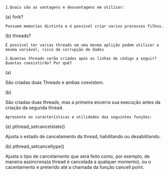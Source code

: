 

    1.Quais são as vantagens e desvantagens em utilizar:

(a) fork?

	Possuem memorias distinta e é possível criar varios processos filhos.
	
(b) threads?

	É possível ter varias threads em uma mesma aplição podem utilizar a mesma variável, risco de corrupção de dados                                                                                                                                                                                                                                                                                                                                                                                                                                                                                                                      

    2.Quantas threads serão criadas após as linhas de código a seguir? Quantas coexistirão? Por quê?

(a)

São criadas duas Threads e ambas coexistem.

(b)

São criadas duas threads, mas a primeira encerra sua execução antes da criação da segunda thread.

    Apresente as características e utilidades das seguintes funções:

(a) pthread_setcancelstate()

Ajusta o estado de cancelamento da thread, habilitando ou desabilitando.

(b) pthread_setcanceltype()

Ajusta o tipo de cancelamento que será feito como, por exemplo, de maneira assincrona(a thread é cancelada a qualquer momento), ou o cacenlamento e preterido até a chamada da função cancell point.



